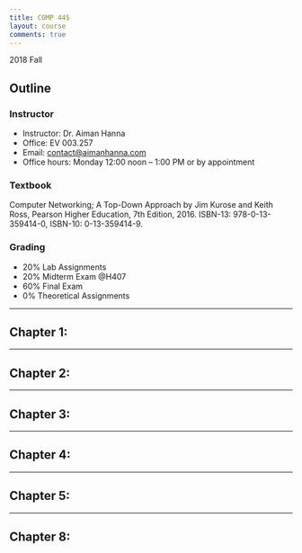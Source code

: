 ```yaml
---
title: COMP 445
layout: course
comments: true
---
```


2018 Fall

<!--more-->

## Outline

### Instructor
* Instructor: Dr. Aiman Hanna
* Office: EV 003.257
* Email: contact@aimanhanna.com
* Office hours:  Monday 12:00 noon – 1:00 PM or by appointment

### Textbook
Computer Networking; A Top-Down Approach by Jim Kurose and Keith Ross, Pearson Higher Education, 7th Edition, 2016. ISBN-13: 978-0-13-359414-0, ISBN-10: 0-13-359414-9. 

### Grading
* 20% Lab Assignments 
* 20% Midterm Exam @H407
* 60% Final Exam
* 0%  Theoretical Assignments

---

## Chapter 1:

---

## Chapter 2:

---

## Chapter 3:

---

## Chapter 4:

---

## Chapter 5:

---

## Chapter 8:
